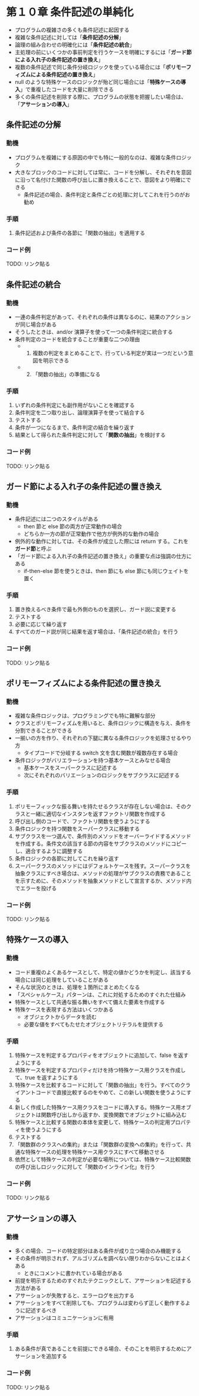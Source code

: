 # 第１０章 条件記述の単純化

- プログラムの複雑さの多くも条件記述に起因する
- 複雑な条件記述に対しては「**条件記述の分解**」
- 論理の組み合わせの明確化には「**条件記述の統合**」
- 主処理の前にいくつかの事前判定を行うケースを明確にするには「**ガード節による入れ子の条件記述の置き換え**」
- 複数の条件記述で同じ条件分岐ロジックを使っている場合には「**ポリモーフィズムによる条件記述の置き換え**」
- null のような特殊ケースのロジックが殆ど同じ場合には「**特殊ケースの導入**」で重複したコードを大量に削除できる
- 多くの条件記述を削除する際に、プログラムの状態を把握したい場合は、「**アサーションの導入**」

## 条件記述の分解

### 動機

- プログラムを複雑にする原因の中でも特に一般的なのは、複雑な条件ロジック
- 大きなブロックのコードに対しては常に、コードを分解し、それぞれを意図に沿って名付けた関数の呼び出しに置き換えることで、意図をより明確にできる
  - 条件記述の場合、条件判定と条件ごとの処理に対してこれを行うのがお勧め

### 手順

1. 条件記述および条件の各節に「関数の抽出」を適用する

### コード例

TODO: リンク貼る

## 条件記述の統合

### 動機

- 一連の条件判定があって、それぞれの条件は異なるのに、結果のアクションが同じ場合がある
- そうしたときは、and/or 演算子を使って一つの条件判定に統合する
- 条件判定のコードを統合することが重要な二つの理由
  - 1. 複数の判定をまとめることで、行っている判定が実は一つだという意図を明示できる
  - 2. 「関数の抽出」の準備になる

### 手順

1. いずれの条件判定にも副作用がないことを確認する
2. 条件判定を二つ取り出し、論理演算子を使って結合する
3. テストする
4. 条件が一つになるまで、条件判定の結合を繰り返す
5. 結果として得られた条件判定に対して「**関数の抽出**」を検討する

### コード例

TODO: リンク貼る

## ガード節による入れ子の条件記述の置き換え

### 動機

- 条件記述には二つのスタイルがある
  - then 節と else 節の両方が正常動作の場合
  - どちらか一方の節が正常動作で他方が例外的な動作の場合
- 例外的な動作に対しては、その条件が成立した際には return する。これを**ガード節**と呼ぶ
- 「ガード節による入れ子の条件記述の置き換え」の重要な点は強調の仕方にある
  - if-then-else 節を使うときは、then 節にも else 節にも同じウェイトを置く

### 手順

1. 置き換えるべき条件で最も外側のものを選択し、ガード説に変更する
2. テストする
3. 必要に応じて繰り返す
4. すべてのガード説が同じ結果を返す場合は、「条件記述の統合」を行う

### コード例

TODO: リンク貼る

## ポリモーフィズムによる条件記述の置き換え

### 動機

- 複雑な条件ロジックは、プログラミングでも特に難解な部分
- クラスとポリモーフィズムを用いると、条件ロジックに構造を与え、条件を分割できることができる
- 一揃いの方を作り、それぞれの下腿に異なる条件ロジックを処理させるやり方
  - タイプコードで分岐する switch 文を含む関数が複数存在する場合
- 条件ロジックがバリエラーションを持つ基本ケースとみなせる場合
  - 基本ケースをスーパークラスに記述する
  - 次にそれぞれのバリエーションのロジックをサブクラスに記述する

### 手順

1. ポリモーフィックな振る舞いを持たせるクラスが存在しない場合は、そのクラスと一緒に適切なインスタンを返すファクトリ関数を作成する
2. 呼び出し側のコードで、ファクトリ関数を使うようにする
3. 条件ロジックを持つ関数をスーパークラスに移動する
4. サブクラスを一つ選んで、条件別のメソッドをオーバーライドするメソッドを作成する。条件文の該当する節の内容をサブクラスのメソッドにコピーし、適合するように調整する
5. 条件ロジックの各節に対してこれを繰り返す
6. スーパークラスのメソッドにはデフォルトケースを残す。スーパークラスを抽象クラスにすべき場合は、メソッドの処理がサブクラスの責務であることを示すために、そのメソッドを抽象メソッドとして宣言するか、メソッド内でエラーを投げる

### コード例

TODO: リンク貼る

## 特殊ケースの導入

### 動機

- コード重複のよくあるケースとして、特定の値かどうかを判定し、該当する場合には同じ処理をしていることがある
- そんな状況のときは、処理を１箇所にまとめたくなる
- 「スペシャルケース」パターンは、これに対処するためのすぐれた仕組み
- 特殊ケースとして共通な振る舞いをすべて備えた要素を作成する
- 特殊ケースを表現する方法はいくつかある
  - オブジェクトからデータを読む
  - 必要な値をすべてもたせたオブジェクトリテラルを提供する

### 手順

1. 特殊ケースを判定するプロパティをオブジェクトに追加して、false を返すようにする
2. 特殊ケースを判定するプロパティだけを持つ特殊ケース用クラスを作成して、true を返すようにする
3. 特殊ケースを比較するコードに対して「関数の抽出」を行う。すべてのクライアントコードで直接比較するのをやめて、この新しい関数を使うようにする
4. 新しく作成した特殊ケース用クラスをコードに導入する。特殊ケース用オブジェクトは関数呼び出しから返すか、変換関数でオブジェクトに組み込む
5. 特殊ケースと比較する関数の本体を変更して、特殊ケースの判定用プロパティを使うようにする
6. テストする
7. 「関数群のクラスへの集約」または「関数群の変換への集約」を行って、共通な特殊ケースの処理を特殊ケース用クラスにすべて移動させる
8. 依然として特殊ケースの判定が必要な場所については、特殊ケース比較関数の呼び出しロジックに対して「関数のインライン化」を行う

### コード例

TODO: リンク貼る

## アサーションの導入

### 動機

- 多くの場合、コードの特定部分はある条件が成り立つ場合のみ機能する
- その条件が明示されず、アルゴリズムを調べない限りわからないことはよくある
  - ときにコメントに書かれている場合がある
- 前提を明示するためのすぐれたテクニックとして、アサーションを記述する方法がある
- アサーションが失敗すると、エラーログを出力する
- アサーションをすべて削除しても、プログラムは変わらず正しく動作するように記述するべき
- アサーションはコミュニケーションに有用

### 手順

1. ある条件が真であることを前提にできる場合、そのことを明示するためにアサーションを追加する

### コード例

TODO: リンク貼る
